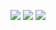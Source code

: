    <a src="https://www.instagram.com/pevdp/?hl=fr texte-right"><img
            src="https://img.icons8.com/material-rounded/28/000000/facebook-f--v1.png"></a>
        <a src=""><img src="https://img.icons8.com/material-sharp/28/000000/twitter-squared.png">
          <img src="https://img.icons8.com/ios-glyphs/28/000000/instagram-new.png">